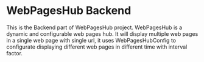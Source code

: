 # WebPagesHub Backend

This is the Backend part of WebPagesHub project. WebPagesHub is a dynamic and configurable web pages hub. It will display multiple web pages in a single web page with single url, it uses WebPagesHubConfig to configurate displaying different web pages in different time with interval factor.